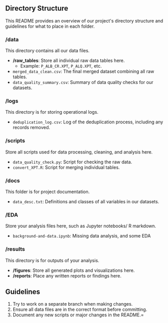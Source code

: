 
## Directory Structure

This README provides an overview of our project's directory structure and guidelines for what to place in each folder.

### /data

This directory contains all our data files.

- **/raw_tables**: Store all individual raw data tables here.
  - Example: `P_ALB_CR.XPT`, `P_ALQ.XPT`, etc.
- `merged_data_clean.csv`: The final merged dataset combining all raw tables.
- `data_quality_summary.csv`: Summary of data quality checks for our datasets.

### /logs

This directory is for storing operational logs.

- `deduplication_log.csv`: Log of the deduplication process, including any records removed.

### /scripts

Store all scripts used for data processing, cleaning, and analysis here.

- `data_quality_check.py`: Script for checking the raw data.
- `convert_XPT.R`: Script for merging individual tables.

### /docs

This folder is for project documentation.

- `data_desc.txt`: Definitions and classes of all variables in our datasets.

### /EDA

Store your analysis files here, such as Jupyter notebooks/ R markdown.
- `background-and-data.ipynb`: Missing data analysis, and some EDA

### /results

This directory is for outputs of your analysis.

- **/figures**: Store all generated plots and visualizations here.
- **/reports**: Place any written reports or findings here.

## Guidelines

1. Try to work on a separate branch when making changes.
2. Ensure all data files are in the correct format before committing.
3. Document any new scripts or major changes in the README.=

